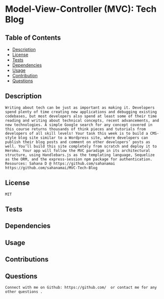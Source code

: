 #  Model-View-Controller (MVC): Tech Blog

## Table of Contents
* [Description](#description)
* [License](#license)
* [Tests](#tests)
* [Dependencies](#dependencies)
* [Usage](#usage)
* [Contribution](#contributions)
* [Questions](#questions)

 ## Description 
    Writing about tech can be just as important as making it. Developers spend plenty of time creating new applications and debugging existing codebases, but most developers also spend at least some of their time reading and writing about technical concepts, recent advancements, and new technologies. A simple Google search for any concept covered in this course returns thousands of think pieces and tutorials from developers of all skill levels! Your task this week is to build a CMS-style blog site similar to a Wordpress site, where developers can publish their blog posts and comment on other developers’ posts as well. You’ll build this site completely from scratch and deploy it to Heroku. Your app will follow the MVC paradigm in its architectural structure, using Handlebars.js as the templating language, Sequelize as the ORM, and the express-session npm package for authentication.
    Resources: Sahana D @ https://github.com/sahanamai https://github.com/sahanamai/MVC-Tech-Blog
    
## License 
    MIT
## Tests 
    
## Dependencies 
    
## Usage 
    
## Contributions 
    
## Questions
    Connect with me on Github: https://github.com/  or contact me for any other questions . 